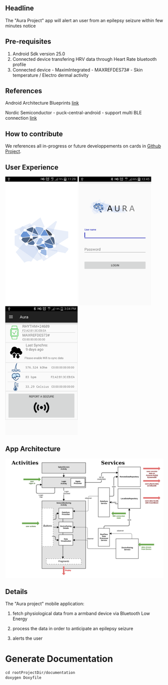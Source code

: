 ## Headline
The "Aura Project" app will alert an user from an epilepsy seizure within few minutes notice 

## Pre-requisites
1. Android Sdk version 25.0
2. Connected device transfering HRV data through Heart Rate bluetooth profile
3. Connected device - MaximIntegrated - MAXREFDES73# - Skin temperature / Electro dermal activity

## References

Android Architecture Blueprints
[link](https://github.com/googlesamples/android-architecture)

Nordic Semiconductor - puck-central-android - support multi BLE connection
[link](https://github.com/NordicSemiconductor/puck-central-android)

## How to contribute

We references all in-progress or future developpements on cards in [Github Project](https://github.com/clecoued/Aura_mobile_app/projects/1).


## User Experience

<img src="documentation/splash-screen.png" width="230">  <img src="documentation/login-screen.png" width="230">  <img src="documentation/monitoring-screen.png" width="230">


## App Architecture

![Scheme](documentation/auramobileapparchitecture-2.png)

## Details
The "Aura project" mobile application:

1. fetch physiological data from a armband device via Bluetooth Low Energy

2. process the data in order to anticipate an epilepsy seizure

3. alerts the user

# Generate Documentation #
```
cd rootProjectDir/documentation 
doxygen Doxyfile 
```
